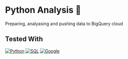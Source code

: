 # Python Analysis 🐍

Preparing, analyasing and pushing data to BigQuery cloud

## Tested With

[![Python][Python.com]][Python-url]
[![SQL][SQL.com]][SQL-url]
[![Google][Google.com]][Google-url]

<!-- MARKDOWN LINKS & IMAGES -->
[Python.com]: https://img.shields.io/badge/Python-14354C?style=for-the-badge&logo=python&logoColor=white
[Python-url]: https://www.python.org/
[SQL.com]: https://img.shields.io/badge/MySQL-00000F?style=for-the-badge&logo=mysql&logoColor=white
[SQL-url]: https://www.mysql.com/
[Google.com]: https://img.shields.io/badge/Google_Cloud-4285F4?style=for-the-badge&logo=google-cloud&logoColor=white
[Google-url]: https://cloud.google.com/
